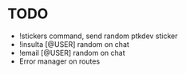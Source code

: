 # TODO

* !stickers command, send random ptkdev sticker
* !insulta [@USER] random on chat
* !email [@USER] random on chat
* Error manager on routes 

